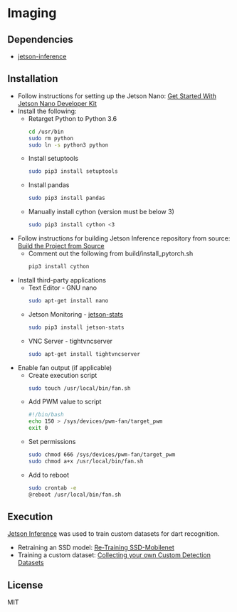 # Imaging
## Dependencies
- [jetson-inference](https://github.com/dusty-nv/jetson-inference/tree/master)
## Installation
- Follow instructions for setting up the Jetson Nano: [Get Started With Jetson Nano Developer Kit](https://developer.nvidia.com/embedded/learn/get-started-jetson-nano-devkit#intro)
- Install the following:
    - Retarget Python to Python 3.6
        ```sh
        cd /usr/bin
        sudo rm python
        sudo ln -s python3 python
        ```
    - Install setuptools
        ```sh
        sudo pip3 install setuptools
        ```
    - Install pandas
        ```sh
        sudo pip3 install pandas
        ```
    - Manually install cython (version must be below 3)
        ```sh
        sudo pip3 install cython <3
        ```
- Follow instructions for building Jetson Inference repository from source: [Build the Project from Source](https://github.com/dusty-nv/jetson-inference/blob/master/docs/building-repo-2.md)
    - Comment out the following from build/install_pytorch.sh
        ```sh
        pip3 install cython
        ```
- Install third-party applications
    - Text Editor - GNU nano
        ```sh
        sudo apt-get install nano
        ```
    - Jetson Monitoring - [jetson-stats](https://pypi.org/project/jetson-stats/)
        ```sh
        sudo pip3 install jetson-stats
        ```
    - VNC Server - tightvncserver
        ```sh
        sudo apt-get install tightvncserver
        ```
- Enable fan output (if applicable)
    - Create execution script
        ```sh
        sudo touch /usr/local/bin/fan.sh
        ``` 
    - Add PWM value to script
        ```sh
        #!/bin/bash
        echo 150 > /sys/devices/pwm-fan/target_pwm
        exit 0
        ```
    - Set permissions
        ```sh
        sudo chmod 666 /sys/devices/pwm-fan/target_pwm
        sudo chmod a+x /usr/local/bin/fan.sh
        ```
    - Add to reboot
        ```sh
        sudo crontab -e
        @reboot /usr/local/bin/fan.sh
        ```
## Execution
[Jetson Inference](https://github.com/dusty-nv/jetson-inference/tree/master) was used to train custom datasets for dart recognition.
- Retraining an SSD model: [Re-Training SSD-Mobilenet](https://github.com/dusty-nv/jetson-inference/blob/master/docs/pytorch-ssd.md)
- Training a custom dataset: [Collecting your own Custom Detection Datasets](https://github.com/dusty-nv/jetson-inference/blob/master/docs/pytorch-collect-detection.md)

## License
MIT
